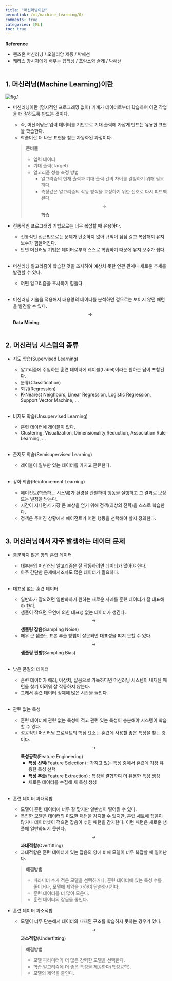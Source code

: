 ```yaml
---
title: "머신러닝이란"
permalink: /ml/machine_learning/0/
comments: true
categories: [ML]
toc: true
---
```


**Reference**

- 핸즈온 머신러닝 / 오렐리앙 제롱 / 박해선
- 케라스 창시자에게 배우는 딥러닝 / 프랑소와 숄레 / 박해선
<br><br>

## 1. 머신러닝(Machine Learning)이란

![fig.1](../images/ml_0_1.png)

- 머신러닝이란 (명시적인 프로그래밍 없이) 기계가 데이터로부터 학습하여 어떤 작업을 더 잘하도록 만드는 것이다.
  - 즉, 머신러닝은 입력 데이터를 기반으로 기대 출력에 가깝게 만드는 유용한 표현을 학습한다.
  - 학습이란 더 나은 표현을 찾는 자동화된 과정이다.
  > **준비물**
  > - 입력 데이터
  > - 기대 출력(Target)
  > - 알고리즘 성능 측정 방법
  >   - 알고리즘의 현재 출력과 기대 출력 간의 차이를 결정하기 위해 필요하다.
  >   - 측정값은 알고리즘의 작동 방식을 교정하기 위한 신호로 다시 피드백된다. $$ \to $$ **학습**


- 전통적인 프로그래밍 기법으로는 너무 복잡할 때 유용하다.
  - 전통적인 접근법으로는 문제가 단순하지 않아 규칙이 점점 길고 복잡해져 유지 보수가 힘들어진다.
  - 반면 머신러닝 기법은 데이터로부터 스스로 학습하기 때문에 유지 보수가 쉽다.
<br><br>

- 머신러닝 알고리즘이 학습한 것을 조사하여 예상치 못한 연관 관계나 새로운 추세를 발견할 수 있다.
  - 어떤 알고리즘을 조사하기 힘들다.
<br><br>

- 머신러닝 기술을 적용해서 대용량의 데이터를 분석하면 겉으로는 보이지 않던 패턴을 발견할 수 있다. $$ \to $$ **Data Mining**
<br><br>

## 2. 머신러닝 시스템의 종류

- 지도 학습(Supervised Learning)
  - 알고리즘에 주입하는 훈련 데이터에 레이블(Label)이라는 원하는 답이 포함된다.
  - 분류(Classification)
  - 회귀(Regression)
  - K-Nearest Neighbors, Linear Regression, Logistic Regression, Support Vector Machine, ...
<br><br>

- 비지도 학습(Unsupervised Learning)
  - 훈련 데이터에 레이블이 없다.
  - Clustering, Visualization, Dimensionality Reduction, Association Rule Learning, ...
<br><br>

- 준지도 학습(Semisupervised Learning)
  - 레이블이 일부만 있는 데이터를 가지고 훈련한다.
<br><br>

- 강화 학습(Reinforcement Learning)
  - 에이전트(학습하는 시스템)가 환경을 관찰하여 행동을 실행하고 그 결과로 보상 또는 벌점을 받는다.
  - 시간이 지나면서 가장 큰 보상을 얻기 위해 정책(최상의 전략)을 스스로 학습한다.
  - 정책은 주어진 상황에서 에이전트가 어떤 행동을 선택해야 할지 정의한다.
<br><br>

## 3. 머신러닝에서 자주 발생하는 데이터 문제

- 충분하지 않은 양의 훈련 데이터
  - 대부분의 머신러닝 알고리즘은 잘 작동하려면 데이터가 많아야 한다.
  - 아주 간단한 문제에서조차도 많은 데이터가 필요하다.
<br><br>

- 대표성 없는 훈련 데이터
  - 일반화가 잘되려면 일반화하기 원하는 새로운 사례를 훈련 데이터가 잘 대표해야 한다.
  - 샘플이 작으면 우연에 의한 대표성 없는 데이터가 생긴다. $$ \to $$ **샘플링 잡음**(Sampling Noise)
  - 매우 큰 샘플도 표본 추출 방법이 잘못되면 대표성을 띠지 못할 수 있다. $$ \to $$ **샘플링 편향**(Sampling Bias)
<br><br>

- 낮은 품질의 데이터
  - 훈련 데이터가 에러, 이상치, 잡음으로 가득하다면 머신러닝 시스템이 내재된 패턴을 찾기 어려워 잘 작동하지 않는다.
  - 그래서 훈련 데이터 정제에 많은 시간을 들인다.
<br><br>

- 관련 없는 특성
  - 훈련 데이터에 관련 없는 특성이 적고 관련 있는 특성이 충분해야 시스템이 학습할 수 있다.
  - 성공적인 머신러닝 프로젝트의 핵심 요소는 훈련에 사용할 좋은 특성을 찾는 것이다. $$ \to $$ **특성공학**(Feature Engineering)
    - **특성 선택**(Feature Selection) : 가지고 있는 특성 중에서 훈련에 가장 유용한 특성 선택
    - **특성 추출**(Feature Extraction) : 특성을 결합하여 더 유용한 특성 생성
    - 새로운 데이터를 수집해 새 특성 생성
<br><br>

- 훈련 데이터 과대적합
  - 모델이 훈련 데이터에 너무 잘 맞지만 일반성이 떨어질 수 있다.
  - 복잡한 모델은 데이터의 미묘한 패턴을 감지할 수 있지만, 훈련 세트에 잡음이 많거나 데이터셋이 적으면 잡음이 섞인 패턴을 감지한다. 이런 패턴은 새로운 샘플에 일반화되지 못한다. $$ \to $$ **과대적합**(Overfitting)
  - 과대적합은 훈련 데이터에 있는 잡음의 양에 비해 모델이 너무 복잡할 때 일어난다.
  > **해결방법**
  > - 파라미터 수가 적은 모델을 선택하거나, 훈련 데이터에 있는 특성 수를 줄이거나, 모델에 제약을 가하여 단순화시킨다.
  > - 훈련 데이터를 더 많이 모은다.
  > - 훈련 데이터의 잡음을 줄인다.


- 훈련 데이터 과소적합
  - 모델이 너무 단순해서 데이터의 내재된 구조를 학습하지 못하는 경우가 있다. $$ \to $$ **과소적합**(Underfitting)
  > **해결방법**
  > - 모델 파라미터가 더 많은 강력한 모델을 선택한다.
  > - 학습 알고리즘에 더 좋은 특성을 제공한다(특성공학).
  > - 모델의 제약을 줄인다.
